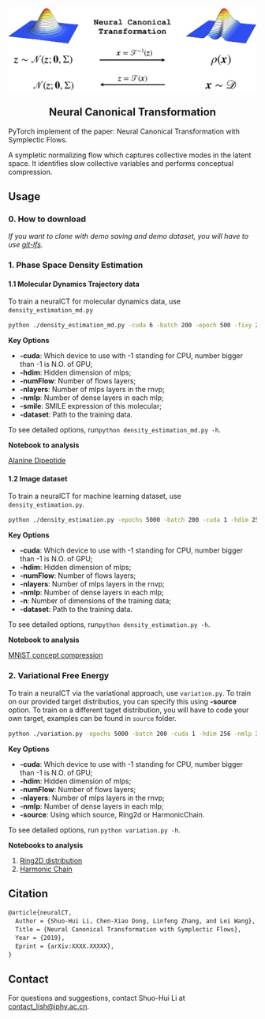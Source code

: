 <div align="center">
<img align="middle" src="etc/concept-1.png" width="700" alt="logo"/>
<h2>Neural Canonical Transformation </h2>
</div>

PyTorch implement of the paper: Neural Canonical Transformation with Symplectic Flows. 

A sympletic normalizing flow which captures collective modes in the latent space. It identifies slow collective variables and performs conceptual compression. 



## Usage

### 0. How to download

*If you want to clone with demo saving and demo dataset, you will have to use [git-lfs](https://git-lfs.github.com/).*

### 1. Phase Space Density Estimation

#### 1.1 Molecular Dynamics Trajectory data

To train a neuralCT for molecular dynamics data, use `density_estimation_md.py`
```bash
python ./density_estimation_md.py -cuda 6 -batch 200 -epoch 500 -fixy 2.3222 -dataset ./database/alanine-dipeptide-3x250ns-heavy-atom-positions.npz
```

**Key Options**

- **-cuda**: Which device to use with -1 standing for CPU, number bigger than -1 is N.O. of GPU;
- **-hdim**: Hidden dimension of mlps;
- **-numFlow**: Number of flows layers;
- **-nlayers**: Number of mlps layers in the rnvp;
- **-nmlp**: Number of dense layers in each mlp;
- **-smile**: SMILE expression of this molecular;
- **-dataset**: Path to the training data.

To see detailed options, run`python density_estimation_md.py -h`.

**Notebook to analysis** 

[Alanine Dipeptide](3_AlanineDipeptide.ipynb)

#### 1.2  Image dataset

To train a neuralCT for machine learning dataset, use `density_estimation.py`. 
```bash
python ./density_estimation.py -epochs 5000 -batch 200 -cuda 1 -hdim 256 -nmlp 3 -nlayers 16 -dataset ./database/mnist.npz
```

**Key Options**

- **-cuda**: Which device to use with -1 standing for CPU, number bigger than -1 is N.O. of GPU;
- **-hdim**: Hidden dimension of mlps;
- **-numFlow**: Number of flows layers;
- **-nlayers**: Number of mlps layers in the rnvp;
- **-nmlp**: Number of dense layers in each mlp;
- **-n**: Number of dimensions of the training data;
- **-dataset**: Path to the training data.

To see detailed options, run`python density_estimation.py -h`.

**Notebook to analysis**

[MNIST concept compression](4_MNIST.ipynb)




### 2. Variational Free Energy

To train a neuralCT via the variational approach, use `variation.py`. To train on our provided target distributios, you can specify this using **-source** option. To train on a different taget distribution, you will have to code your own target, examples can be found in `source` folder.
```bash
python ./variation.py -epochs 5000 -batch 200 -cuda 1 -hdim 256 -nmlp 3 -nlayers 16 -source Ring2d
```

**Key Options**

- **-cuda**: Which device to use with -1 standing for CPU, number bigger than -1 is N.O. of GPU;
- **-hdim**: Hidden dimension of mlps;
- **-numFlow**: Number of flows layers;
- **-nlayers**: Number of mlps layers in the rnvp;
- **-nmlp**: Number of dense layers in each mlp;
- **-source**: Using which source, Ring2d or HarmonicChain.

To see detailed options, run `python variation.py -h`.

**Notebooks to analysis**

1. [Ring2D distribution](1_Ringworld.ipynb)
2. [Harmonic Chain](2_HarmonicChain.ipynb)

## Citation

````latex
@article{neuralCT,
  Author = {Shuo-Hui Li, Chen-Xiao Dong, Linfeng Zhang, and Lei Wang},
  Title = {Neural Canonical Transformation with Symplectic Flows},
  Year = {2019},
  Eprint = {arXiv:XXXX.XXXXX},
}
````

## Contact

For questions and suggestions, contact Shuo-Hui Li at [contact_lish@iphy.ac.cn](mailto:contact_lish@iphy.ac.cn).
